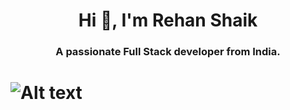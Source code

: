 <h1 align="center">Hi 👋, I'm Rehan Shaik</h1>
<h3 align="center">A passionate Full Stack developer from India.</h3>

# ![Alt text](https://spotify-recently-played-readme.vercel.app/api?user=v3kjlberb7xxps9e5rwofnkvc)
